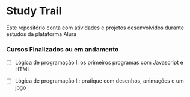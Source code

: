 # Study Trail

Este repositório conta com atividades e projetos desenvolvidos durante estudos da plataforma Alura

### Cursos Finalizados ou em andamento

- [ ] Lógica de programação I: os primeiros programas com Javascript e HTML
- [ ] Lógica de programação II: pratique com desenhos, animações e um jogo


